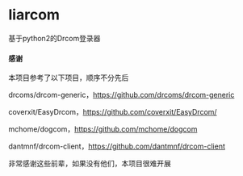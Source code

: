 # liarcom
基于python2的Drcom登录器


#### 感谢
本项目参考了以下项目，顺序不分先后

drcoms/drcom-generic，https://github.com/drcoms/drcom-generic

coverxit/EasyDrcom，https://github.com/coverxit/EasyDrcom/

mchome/dogcom，https://github.com/mchome/dogcom

dantmnf/drcom-client，https://github.com/dantmnf/drcom-client


非常感谢这些前辈，如果没有他们，本项目很难开展

